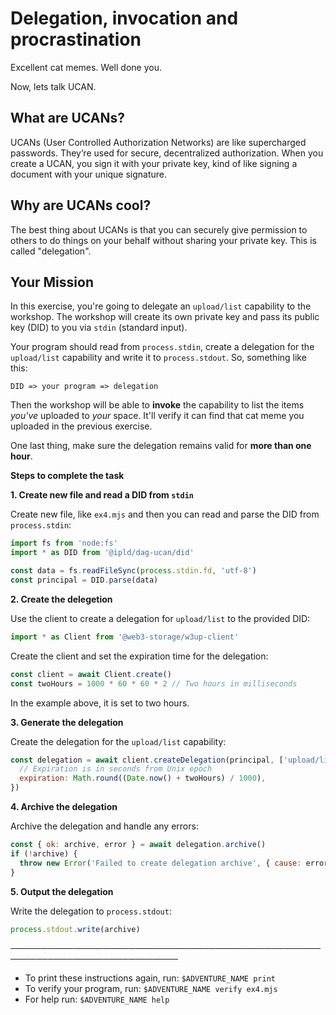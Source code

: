 # Delegation, invocation and procrastination

Excellent cat memes. Well done you.

Now, lets talk UCAN.

## What are UCANs?

UCANs (User Controlled Authorization Networks) are like supercharged passwords. They’re used for secure, decentralized authorization. When you create a UCAN, you sign it with your private key, kind of like signing a document with your unique signature.

## Why are UCANs cool?

The best thing about UCANs is that you can securely give permission to others to do things on your behalf without sharing your private key. This is called "delegation".

## Your Mission

In this exercise, you're going to delegate an `upload/list` capability to the workshop. The workshop will create its own private key and pass its public key (DID) to you via `stdin` (standard input).

Your program should read from `process.stdin`, create a delegation for the `upload/list` capability and write it to `process.stdout`. So, something like this:

```
DID => your program => delegation
```

Then the workshop will be able to **invoke** the capability to list the items _you've_ uploaded to _your_ space. It'll verify it can find that cat meme you uploaded in the previous exercise.

One last thing, make sure the delegation remains valid for **more than one hour**.

**Steps to complete the task**

**1. Create new file and read a DID from `stdin`**

Create new file, like `ex4.mjs` and then you can read and parse the DID from `process.stdin`:

```js
import fs from 'node:fs'
import * as DID from '@ipld/dag-ucan/did'

const data = fs.readFileSync(process.stdin.fd, 'utf-8')
const principal = DID.parse(data)
```

**2. Create the delegetion**

Use the client to create a delegation for `upload/list` to the provided DID:

```js
import * as Client from '@web3-storage/w3up-client'
```

Create the client and set the expiration time for the delegation:

```js
const client = await Client.create()
const twoHours = 1000 * 60 * 60 * 2 // Two hours in milliseconds
```
In the example above, it is set to two hours.

**3. Generate the delegation**

Create the delegation for the `upload/list` capability:

```js
const delegation = await client.createDelegation(principal, ['upload/list'], {
  // Expiration is in seconds from Unix epoch
  expiration: Math.round((Date.now() + twoHours) / 1000),
})
```

**4. Archive the delegation**

Archive the delegation and handle any errors:

```js
const { ok: archive, error } = await delegation.archive()
if (!archive) {
  throw new Error('Failed to create delegation archive', { cause: error })
}
```

**5. Output the delegation**

Write the delegation to `process.stdout`:

```js
process.stdout.write(archive)
```

─────────────────────────────────────────────────────────────────────────────
* To print these instructions again, run: `$ADVENTURE_NAME print`
* To verify your program, run: `$ADVENTURE_NAME verify ex4.mjs`
* For help run: `$ADVENTURE_NAME help`
